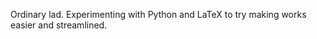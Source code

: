 Ordinary lad. Experimenting with Python and LaTeX to try making works easier and streamlined.
<!---
willypermana/willypermana is a ✨ special ✨ repository because its `README.md` (this file) appears on your GitHub profile.
You can click the Preview link to take a look at your changes.
--->
